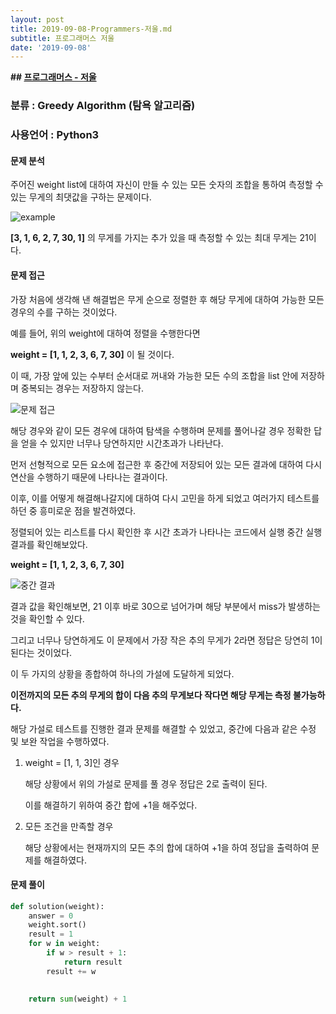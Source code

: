 ```yaml
---
layout: post
title: 2019-09-08-Programmers-저울.md
subtitle: 프로그래머스 저울
date: '2019-09-08'
---
```

**## [프로그래머스 - 저울](https://programmers.co.kr/learn/courses/30/lessons/42886)**

### 분류 : Greedy Algorithm (탐욕 알고리즘)

### 사용언어 : Python3

#### 문제 분석

주어진 weight list에 대하여 자신이 만들 수 있는 모든 숫자의 조합을 통하여 측정할 수 있는 무게의 최댓값을 구하는 문제이다.

![example](https://user-images.githubusercontent.com/50393277/64484981-1c475200-d255-11e9-8b77-ee9b7b1b9911.png)

**[3, 1, 6, 2, 7, 30, 1]** 의 무게를 가지는 추가 있을 때 측정할 수 있는 최대 무게는 21이다.

#### 문제 접근

가장 처음에 생각해 낸 해결법은 무게 순으로 정렬한 후 해당 무게에 대하여 가능한 모든 경우의 수를 구하는 것이었다.

예를 들어, 위의 weight에 대하여 정렬을 수행한다면

**weight = [1, 1, 2, 3, 6, 7, 30]** 이 될 것이다.

이 때, 가장 앞에 있는 수부터 순서대로 꺼내와 가능한 모든 수의 조합을 list 안에 저장하며 중복되는 경우는 저장하지 않는다.

![문제 접근](https://user-images.githubusercontent.com/50393277/64485085-988e6500-d256-11e9-85eb-1f96e6f01a8b.png)

해당 경우와 같이 모든 경우에 대하여 탐색을 수행하며 문제를 풀어나갈 경우 정확한 답을 얻을 수 있지만 너무나 당연하지만 시간초과가 나타난다.

먼저 선형적으로 모든 요소에 접근한 후 중간에 저장되어 있는 모든 결과에 대하여 다시 연산을 수행하기 때문에 나타나는 결과이다.

이후, 이를 어떻게 해결해나갈지에 대하여 다시 고민을 하게 되었고 여러가지 테스트를 하던 중 흥미로운 점을 발견하였다.

정렬되어 있는 리스트를 다시 확인한 후 시간 초과가 나타나는 코드에서 실행 중간 실행결과를 확인해보았다.

**weight = [1, 1, 2, 3, 6, 7, 30]**

![중간 결과](https://user-images.githubusercontent.com/50393277/64485142-86f98d00-d257-11e9-8e39-5529a589e11b.png)

결과 값을 확인해보면, 21 이후 바로 30으로 넘어가며 해당 부분에서 miss가 발생하는 것을 확인할 수 있다.

그리고 너무나 당연하게도 이 문제에서 가장 작은 추의 무게가 2라면 정답은 당연히 1이 된다는 것이었다.

이 두 가지의 상황을 종합하여 하나의 가설에 도달하게 되었다.

**이전까지의 모든 추의 무게의 합이 다음 추의 무게보다 작다면 해당 무게는 측정 불가능하다.**

해당 가설로 테스트를 진행한 결과 문제를 해결할 수 있었고, 중간에 다음과 같은 수정 및 보완 작업을 수행하였다.

1. weight = [1, 1, 3]인 경우

	해당 상황에서 위의 가설로 문제를 풀 경우 정답은 2로 출력이 된다.
    
    이를 해결하기 위하여 중간 합에 +1을 해주었다.

2. 모든 조건을 만족할 경우
	
    해당 상황에서는 현재까지의 모든 추의 합에 대하여 +1을 하여 정답을 출력하여 문제를 해결하였다.

#### 문제 풀이

```python
def solution(weight):
    answer = 0
    weight.sort()
    result = 1
    for w in weight:
        if w > result + 1:
            return result
        result += w
        

    return sum(weight) + 1
```
